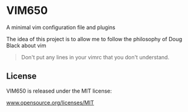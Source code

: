 # VIM650

A minimal vim configuration file and plugins

The idea of this project is to allow me to follow the philosophy of Doug Black about vim

> Don't put any lines in your vimrc that you don't understand.

## License

VIM650 is released under the MIT license:

www.opensource.org/licenses/MIT
